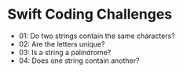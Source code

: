 # Swift Coding Challenges

* 01: Do two strings contain the same characters?
* 02: Are the letters unique?
* 03: Is a string a palindrome?
* 04: Does one string contain another?
